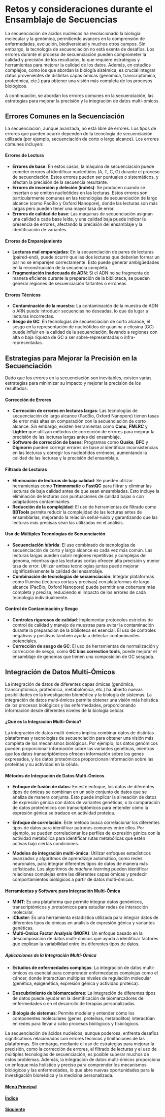 # Retos y consideraciones durante el Ensamblaje de Secuencias

La secuenciación de ácidos nucleicos ha revolucionado la biología molecular y la genómica, permitiendo avances en la comprensión de enfermedades, evolución, biodiversidad y muchos otros campos. Sin embargo, la tecnología de secuenciación no está exenta de desafíos. Los errores durante el proceso de secuenciación pueden comprometer la calidad y precisión de los resultados, lo que requiere estrategias y herramientas para mejorar la calidad de los datos. Además, en estudios complejos, como los que abordan la biología sistémica, es crucial integrar datos provenientes de distintas capas ómicas (genómica, transcriptómica, proteómica, etc.) para obtener una visión más completa de los procesos biológicos. 

A continuación, se abordan los errores comunes en la secuenciación, las estrategias para mejorar la precisión y la integración de datos multi-ómicos.

## Errores Comunes en la Secuenciación

La secuenciación, aunque avanzada, no está libre de errores. Los tipos de errores que pueden ocurrir dependen de la tecnología de secuenciación utilizada (por ejemplo, secuenciación de corto o largo alcance). Los errores comunes incluyen:

#### **Errores de Lectura**
- **Errores de base**: En estos casos, la máquina de secuenciación puede cometer errores al identificar nucleótidos (A, T, C, G) durante el proceso de secuenciación. Estos errores pueden ser puntuales o sistemáticos, y afectan la precisión de la secuencia resultante.
- **Errores de inserción y deleción (indels)**: Se producen cuando se insertan o se omiten nucleótidos en las lecturas. Estos errores son particularmente comunes en las tecnologías de secuenciación de largo alcance (como PacBio y Oxford Nanopore), donde las lecturas son más largas pero pueden tener una mayor tasa de error.
- **Errores de calidad de base**: Las máquinas de secuenciación asignan una calidad a cada base leída, y una calidad baja puede indicar la presencia de errores, afectando la precisión del ensamblaje y la identificación de variantes.

#### **Errores de Emparejamiento**
- **Lecturas mal emparejadas**: En la secuenciación de pares de lecturas (paired-end), puede ocurrir que las dos lecturas que deberían formar un par no se emparejen correctamente. Esto puede generar ambigüedades en la reconstrucción de la secuencia completa.
- **Fragmentación inadecuada de ADN**: Si el ADN no se fragmenta de manera eficiente durante la preparación de la biblioteca, se pueden generar regiones de secuenciación faltantes o erróneas.

#### **Errores Técnicos**
- **Contaminación de la muestra**: La contaminación de la muestra de ADN o ARN puede introducir secuencias no deseadas, lo que da lugar a lecturas incorrectas.
- **Sesgo de GC**: En tecnologías de secuenciación de corto alcance, el sesgo en la representación de nucleótidos de guanina y citosina (GC) puede influir en la calidad de la secuenciación, llevando a regiones con alta o baja riqueza de GC a ser sobre-representadas o infra-representadas.

## Estrategias para Mejorar la Precisión en la Secuenciación

Dado que los errores en la secuenciación son inevitables, existen varias estrategias para minimizar su impacto y mejorar la precisión de los resultados:

#### **Corrección de Errores**
- **Corrección de errores en lecturas largas**: Las tecnologías de secuenciación de largo alcance (PacBio, Oxford Nanopore) tienen tasas de error más altas en comparación con la secuenciación de corto alcance. Sin embargo, existen herramientas como **Canu**, **FMLRC** y **Lighter** que utilizan métodos de corrección de errores para mejorar la precisión de las lecturas largas antes del ensamblaje.
- **Software de corrección de bases**: Programas como **Quake**, **BFC** y **Diginorm** pueden corregir errores de base al identificar inconsistencias en las lecturas y corregir los nucleótidos erróneos, aumentando la calidad de las lecturas y la precisión del ensamblaje.

#### **Filtrado de Lecturas**
- **Eliminación de lecturas de baja calidad**: Se pueden utilizar herramientas como **Trimmomatic** o **FastQC** para filtrar y eliminar las lecturas de baja calidad antes de que sean ensambladas. Esto incluye la eliminación de lecturas con puntuaciones de calidad bajas o con adaptadores contaminantes.
- **Reducción de la complejidad**: El uso de herramientas de filtrado como **BBTools** permite reducir la complejidad de las lecturas antes de ensamblarlas, mejorando la relación señal-ruido y garantizando que las lecturas más precisas sean las utilizadas en el análisis.

#### **Uso de Múltiples Tecnologías de Secuenciación**
- **Secuenciación híbrida**: El uso combinado de tecnologías de secuenciación de corto y largo alcance es cada vez más común. Las lecturas largas pueden cubrir regiones repetitivas y complejas del genoma, mientras que las lecturas cortas ofrecen alta precisión y menor tasa de error. Utilizar ambas tecnologías juntas puede mejorar significativamente la calidad del ensamblaje.
- **Combinación de tecnologías de secuenciación**: Integrar plataformas como Illumina (lecturas cortas y precisas) con plataformas de largo alcance (PacBio, Oxford Nanopore) puede permitir una cobertura más completa y precisa, reduciendo el impacto de los errores de cada tecnología individualmente.

#### **Control de Contaminación y Sesgo**
- **Controles rigurosos de calidad**: Implementar protocolos estrictos de control de calidad y manejo de muestras para evitar la contaminación durante la preparación de la biblioteca es esencial. El uso de controles negativos y positivos también ayuda a detectar contaminantes potenciales.
- **Corrección de sesgo de GC**: El uso de herramientas de normalización y corrección de sesgo, como **GC bias correction tools**, puede mejorar el ensamblaje de genomas que tienen una composición de GC sesgada.

## Integración de Datos Multi-Ómicos

La integración de datos de diferentes capas ómicas (genómica, transcriptómica, proteómica, metabolómica, etc.) ha abierto nuevas posibilidades en la investigación biomédica y la biología de sistemas. La integración de datos multi-ómicos permite obtener una visión más holística de los procesos biológicos y las enfermedades, proporcionando información desde diferentes niveles de la biología celular.

#### **¿Qué es la Integración Multi-Ómica?**
La integración de datos multi-ómicos implica combinar datos de distintas plataformas y tecnologías de secuenciación para obtener una visión más completa de los mecanismos biológicos. Por ejemplo, los datos genómicos pueden proporcionar información sobre las variantes genéticas, mientras que los datos transcriptómicos ofrecen información sobre los genes expresados, y los datos proteómicos proporcionan información sobre las proteínas y su actividad en la célula.

#### **Métodos de Integración de Datos Multi-Ómicos**
- **Enfoque de fusión de datos**: En este enfoque, los datos de diferentes tipos de ómicas se combinan en un solo conjunto de datos que se analiza de manera conjunta. Esto puede implicar la alineación de datos de expresión génica con datos de variantes genéticas, o la comparación de datos proteómicos con transcriptómicos para entender cómo la expresión génica se traduce en actividad proteica.
  
- **Enfoque de correlación**: Este método busca correlacionar los diferentes tipos de datos para identificar patrones comunes entre ellos. Por ejemplo, se pueden correlacionar los perfiles de expresión génica con la actividad metabólica para identificar rutas metabólicas que estén activas bajo ciertas condiciones.

- **Modelos de integración multi-ómica**: Utilizar enfoques estadísticos avanzados y algoritmos de aprendizaje automático, como redes neuronales, para integrar diferentes tipos de datos de manera más sofisticada. Los algoritmos de *machine learning* pueden identificar relaciones complejas entre las diferentes capas ómicas y predecir comportamientos biológicos a partir de datos multi-ómicos.

#### **Herramientas y Software para Integración Multi-Ómica**
- **MINT**: Es una plataforma que permite integrar datos genómicos, transcriptómicos y proteómicos para estudiar redes de interacción molecular.
- **iCluster**: Es una herramienta estadística utilizada para integrar datos de diferentes tipos de ómicas en análisis de expresión génica y variantes genéticas.
- **Multi-Omics Factor Analysis (MOFA)**: Un enfoque basado en la descomposición de datos multi-ómicos que ayuda a identificar factores que explican la variabilidad entre los diferentes tipos de datos.

##### **Aplicaciones de la Integración Multi-Ómica**
- **Estudios de enfermedades complejas**: La integración de datos multi-ómicos es esencial para comprender enfermedades complejas como el cáncer, donde interactúan múltiples niveles de regulación molecular (genética, epigenética, expresión génica y actividad proteica).
- **Descubrimiento de biomarcadores**: La integración de diferentes tipos de datos puede ayudar en la identificación de biomarcadores de enfermedades o en el desarrollo de terapias personalizadas.

- **Biología de sistemas**: Permite modelar y entender cómo los componentes moleculares (genes, proteínas, metabolitos) interactúan en redes para llevar a cabo procesos biológicos y fisiológicos.

La secuenciación de ácidos nucleicos, aunque poderosa, enfrenta desafíos significativos relacionados con errores técnicos y limitaciones de las plataformas. Sin embargo, mediante el uso de estrategias para mejorar la precisión, como la corrección de errores, el filtrado de lecturas y el uso de múltiples tecnologías de secuenciación, es posible superar muchos de estos problemas. Además, la integración de datos multi-ómicos proporciona un enfoque más holístico y preciso para comprender los mecanismos biológicos y las enfermedades, lo que abre nuevas oportunidades para la investigación biomédica y la medicina personalizada.

#### [Menú Principal](../../index.md)
#### [Índice](./index.md)
#### [Siguiente](./07_ejercicioensamblaje.md)